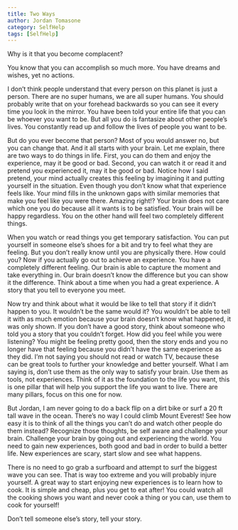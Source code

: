 ```yaml
---
title: Two Ways
author: Jordan Tomasone
category: SelfHelp
tags: [SelfHelp]
---
```

Why is it that you become complacent?

You know that you can accomplish so much more. You have dreams and wishes, yet no actions.

I don’t think people understand that every person on this planet is just a person. There are no super humans, we are all super humans.
You should probably write that on your forehead backwards so you can see it every time you look in the mirror.
You have been told your entire life that you can be whoever you want to be. But all you do is fantasize about other people’s lives. You constantly read up and follow the lives of people you want to be.

But do you ever become that person? Most of you would answer no, but you can change that. And it all starts with your brain.
Let me explain, there are two ways to do things in life.
First, you can do them and enjoy the experience, may it be good or bad.
Second, you can watch it or read it and pretend you experienced it, may it be good or bad.
Notice how I said pretend, your mind actually creates this feeling by imagining it and putting yourself in the situation. Even though you don’t know what that experience feels like. Your mind fills in the unknown gaps with similar memories that make you feel like you were there. Amazing right!?
Your brain does not care which one you do because all it wants is to be satisfied. Your brain will be happy regardless. You on the other hand will feel two completely different things.

When you watch or read things you get temporary satisfaction. You can put yourself in someone else’s shoes for a bit and try to feel what they are feeling. But you don’t really know until you are physically there. How could you?
Now if you actually go out to achieve an experience. You have a completely different feeling. Our brain is able to capture the moment and take everything in.
Our brain doesn’t know the difference but you can show it the difference. Think about a time when you had a great experience. A story that you tell to everyone you meet.

Now try and think about what it would be like to tell that story if it didn’t happen to you. It wouldn’t be the same would it? You wouldn’t be able to tell it with as much emotion because your brain doesn’t know what happened, it was only shown.
If you don’t have a good story, think about someone who told you a story that you couldn’t forget. How did you feel while you were listening?
You might be feeling pretty good, then the story ends and you no longer have that feeling because you didn’t have the same experience as they did.
I’m not saying you should not read or watch TV, because these can be great tools to further your knowledge and better yourself.
What I am saying is, don’t use them as the only way to satisfy your brain. Use them as tools, not experiences.
Think of it as the foundation to the life you want, this is one pillar that will help you support the life you want to live. There are many pillars, focus on this one for now.

But Jordan, I am never going to do a back flip on a dirt bike or surf a 20 ft tall wave in the ocean. There’s no way I could climb Mount Everest!
See how easy it is to think of all the things you can’t do and watch other people do them instead?
Recognize those thoughts, be self aware and challenge your brain.
Challenge your brain by going out and experiencing the world.
You need to gain new experiences, both good and bad in order to build a better life.
New experiences are scary, start slow and see what happens.

There is no need to go grab a surfboard and attempt to surf the biggest wave you can see. That is way too extreme and you will probably injure yourself.
A great way to start enjoying new experiences is to learn how to cook. It is simple and cheap, plus you get to eat after!
You could watch all the cooking shows you want and never cook a thing or you can, use them to cook for yourself!

Don’t tell someone else’s story, tell your story.
